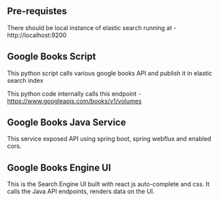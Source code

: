 ## Pre-requistes

There should be local instance of elastic search running at - http://localhost:9200

## Google Books Script

This python script calls various google books API and publish it in elastic search index

This python code internally calls this endpoint - https://www.googleapis.com/books/v1/volumes

## Google Books Java Service

This service exposed API using spring boot, spring webflux and enabled cors.

## Google Books Engine UI

This is the Search Engine UI built with react js auto-complete and css. It calls the Java API endpoints, renders data on the UI.






